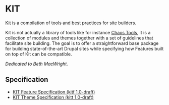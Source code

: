 # KIT

[Kit](http://drupal.org/project/kit) is a compilation of tools and
best practices for site builders.

Kit is not actually a library of tools like for instance
[Chaos Tools](http://drupal.org/project/ctools), it is a collection of
modules and themes together with a set of guidelines that facilitate
site building. The goal is to offer a straightforward base package for
building state-of-the-art Drupal sites while specifying how Features
built on top of Kit can be compatible.

*Dedicated to Beth MacWright.*

## Specification

- [KIT Feature Specification (kitf 1.0-draft)](http://github.com/perusio/kit/blob/master/kitf.md) 
- [KIT Theme Specification (kitt 1.0-draft)](http://github.com/perusio/kit/blob/master/kitt.md)
